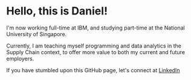 # Hello, this is Daniel!

I'm now working full-time at IBM, and studying part-time at the National University of Singapore.

Currently, I am teaching myself programming and data analytics in the Supply Chain context, to offer more value to both my current and future employers.

If you have stumbled upon this GitHub page, let's connect at [LinkedIn](https://linkedin.com/in/dwoo-work)

